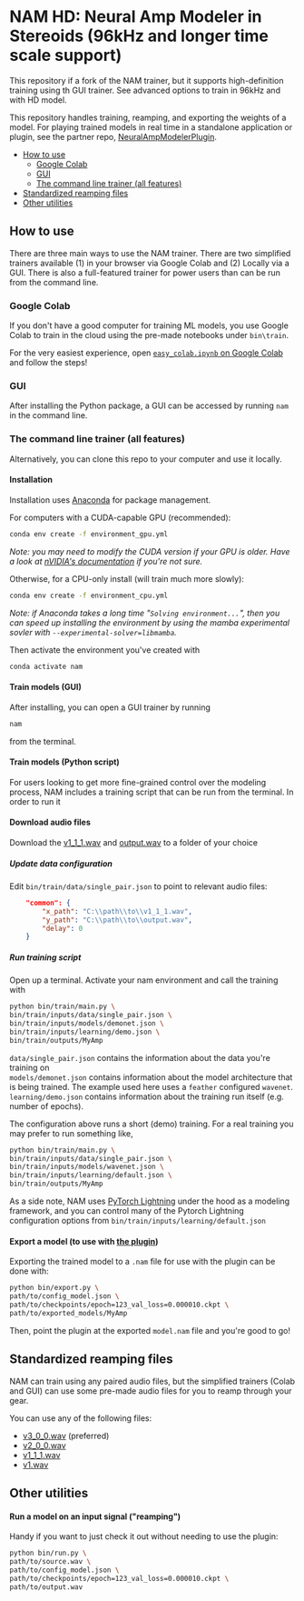 # NAM HD: Neural Amp Modeler in Stereoids (96kHz and longer time scale support)

This repository if a fork of the NAM trainer, but it supports high-definition training using th GUI trainer. See advanced options to train in 96kHz and with HD model.

This repository handles training, reamping, and exporting the weights of a model.
For playing trained models in real time in a standalone application or plugin, see the partner repo,
[NeuralAmpModelerPlugin](https://github.com/sdatkinson/NeuralAmpModelerPlugin).

* [How to use](https://github.com/sdatkinson/neural-amp-modeler/tree/main#how-to-use)
  * [Google Colab](https://github.com/sdatkinson/neural-amp-modeler/tree/main#google-colab)
  * [GUI](https://github.com/sdatkinson/neural-amp-modeler/tree/main#gui)
  * [The command line trainer (all features)](https://github.com/sdatkinson/neural-amp-modeler/tree/main#the-command-line-trainer-all-features)
* [Standardized reamping files](https://github.com/sdatkinson/neural-amp-modeler/tree/main#standardized-reamping-files)
* [Other utilities](https://github.com/sdatkinson/neural-amp-modeler/tree/main#other-utilities)

## How to use
There are three main ways to use the NAM trainer. There are two simplified trainers available (1) in your browser via Google Colab and (2) Locally via a GUI. There is also a full-featured trainer for power users than can be run from the command line.

### Google Colab

If you don't have a good computer for training ML models, you use Google Colab to train
in the cloud using the pre-made notebooks under `bin\train`.

For the very easiest experience, open 
[`easy_colab.ipynb` on Google Colab](https://colab.research.google.com/github/sdatkinson/neural-amp-modeler/blob/6ff5d9ca7462ea6c66e25956dd38b473668244d4/bin/train/easy_colab.ipynb) 
and follow the steps!

### GUI

After installing the Python package, a GUI can be accessed by running `nam` in the command line.

### The command line trainer (all features)

Alternatively, you can clone this repo to your computer and use it locally.

#### Installation

Installation uses [Anaconda](https://www.anaconda.com/) for package management.

For computers with a CUDA-capable GPU (recommended):

```bash
conda env create -f environment_gpu.yml
```
_Note: you may need to modify the CUDA version if your GPU is older. Have a look at [nVIDIA's documentation](https://docs.nvidia.com/cuda/cuda-toolkit-release-notes/index.html#cuda-major-component-versions__table-cuda-toolkit-driver-versions) if you're not sure._

Otherwise, for a CPU-only install (will train much more slowly):

```bash
conda env create -f environment_cpu.yml
```

_Note: if Anaconda takes a long time "`Solving environment...`", then you can speed up installing the environment by using the mamba experimental sovler with `--experimental-solver=libmamba`._

Then activate the environment you've created with

```bash
conda activate nam
```

#### Train models (GUI)
After installing, you can open a GUI trainer by running

```bash
nam
```

from the terminal.

#### Train models (Python script)
For users looking to get more fine-grained control over the modeling process, 
NAM includes a training script that can be run from the terminal. In order to run it
#### Download audio files
Download the [v1_1_1.wav](https://drive.google.com/file/d/1CMj2uv_x8GIs-3X1reo7squHOVfkOa6s/view?usp=drive_link) and [output.wav](https://drive.google.com/file/d/1e0pDzsWgtqBU87NGqa-4FbriDCkccg3q/view?usp=drive_link) to a folder of your choice 

##### Update data configuration 
Edit `bin/train/data/single_pair.json` to point to relevant audio files: 
```json
    "common": {
        "x_path": "C:\\path\\to\\v1_1_1.wav",
        "y_path": "C:\\path\\to\\output.wav",
        "delay": 0
    }
```

##### Run training script
Open up a terminal. Activate your nam environment and call the training with
```bash
python bin/train/main.py \
bin/train/inputs/data/single_pair.json \
bin/train/inputs/models/demonet.json \
bin/train/inputs/learning/demo.json \
bin/train/outputs/MyAmp
```

`data/single_pair.json` contains the information about the data you're training
on   
`models/demonet.json` contains information about the model architecture that
is being trained. The example used here uses a `feather` configured `wavenet`.  
`learning/demo.json` contains information about the training run itself (e.g. number of epochs).

The configuration above runs a short (demo) training. For a real training you may prefer to run something like,

```bash
python bin/train/main.py \
bin/train/inputs/data/single_pair.json \
bin/train/inputs/models/wavenet.json \
bin/train/inputs/learning/default.json \
bin/train/outputs/MyAmp
```

As a side note, NAM uses [PyTorch Lightning](https://lightning.ai/pages/open-source/) 
under the hood as a modeling framework, and you can control many of the Pytorch Lightning configuration options from `bin/train/inputs/learning/default.json`

#### Export a model (to use with [the plugin](https://github.com/sdatkinson/NeuralAmpModelerPlugin))
Exporting the trained model to a `.nam` file for use with the plugin can be done
with:

```bash
python bin/export.py \
path/to/config_model.json \
path/to/checkpoints/epoch=123_val_loss=0.000010.ckpt \
path/to/exported_models/MyAmp
```

Then, point the plugin at the exported `model.nam` file and you're good to go!

## Standardized reamping files

NAM can train using any paired audio files, but the simplified trainers (Colab and GUI) can use some pre-made audio files for you to reamp through your gear.

You can use any of the following files:

* [v3_0_0.wav](https://drive.google.com/file/d/1Pgf8PdE0rKB1TD4TRPKbpNo1ByR3IOm9/view?usp=drive_link) (preferred)
* [v2_0_0.wav](https://drive.google.com/file/d/1xnyJP_IZ7NuyDSTJfn-Jmc5lw0IE7nfu/view?usp=drive_link)
* [v1_1_1.wav](https://drive.google.com/file/d/1CMj2uv_x8GIs-3X1reo7squHOVfkOa6s/view?usp=drive_link)
* [v1.wav](https://drive.google.com/file/d/1jxwTHOCx3Zf03DggAsuDTcVqsgokNyhm/view?usp=drive_link)

## Other utilities

#### Run a model on an input signal ("reamping")

Handy if you want to just check it out without needing to use the plugin:

```bash
python bin/run.py \
path/to/source.wav \
path/to/config_model.json \
path/to/checkpoints/epoch=123_val_loss=0.000010.ckpt \
path/to/output.wav
```
